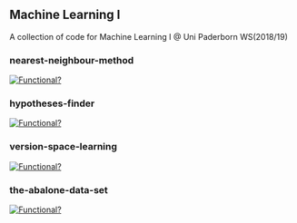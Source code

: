 ## Machine Learning I
A collection of code for Machine Learning I @ Uni Paderborn WS(2018/19)

### nearest-neighbour-method
[![Functional?](https://img.shields.io/badge/Functional%3F-yes-green.svg)](https://shields.io/)

### hypotheses-finder
[![Functional?](https://img.shields.io/badge/Functional%3F-no-red.svg)](https://shields.io/)

### version-space-learning
[![Functional?](https://img.shields.io/badge/Functional%3F-no-red.svg)](https://shields.io/)

### the-abalone-data-set
[![Functional?](https://img.shields.io/badge/Functional%3F-yes-green.svg)](https://shields.io/)